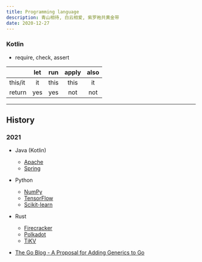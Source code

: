 ```yaml
---
title: Programming language
description: 青山相待, 白云相爱, 紫罗袍共黄金带
date: 2020-12-27
---
```


### Kotlin

* require, check, assert

|         |  let  |  run  | apply | also |
| ------- |:-----:|:-----:|:-----:|:----:|
| this/it |  it   | this  |  this |  it  |
| return  |  yes  | yes   |  not  |  not |

------------------

## History

### 2021

* Java (Kotlin)
  - [Apache](https://github.com/apache)
  - [Spring](https://spring.io)
* Python
  - [NumPy](https://github.com/numpy/numpy)
  - [TensorFlow](https://github.com/tensorflow/tensorflow)
  - [Scikit-learn](https://github.com/scikit-learn/scikit-learn)
* Rust
  - [Firecracker](https://github.com/firecracker-microvm/firecracker)
  - [Polkadot](https://github.com/paritytech/polkadot)
  - [TiKV](https://github.com/tikv/tikv)

* [The Go Blog - A Proposal for Adding Generics to Go](https://blog.golang.org/generics-proposal)
